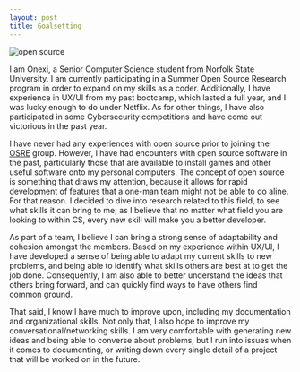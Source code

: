 ```yaml
---
layout: post
title: Goalsetting
---
```


![ open source ](https://files.scec.org/s3fs-public/Community-Software-Development.jpg)

I am Onexi, a Senior Computer Science student from Norfolk State University. I am currently participating in a Summer Open Source Research program in order to expand on my skills as a coder. Additionally, I have experience in UX/UI from my past bootcamp, which lasted a full year, and I was lucky enough to do under Netflix. As for other things, I have also participated in some Cybersecurity competitions and have come out victorious in the past year.

I have never had any experiences with open source prior to joining the [OSRE](https://ospo.ucsc.edu/osre/) group. However, I have had encounters with open source software in the past, particularly those that are available to install games and other useful software onto my personal computers. The concept of open source is something that draws my attention, because it allows for rapid development of features that a one-man team might not be able to do aline. For that reason. I decided to dive into research related to this field, to see what skills it can bring to me; as I believe that no matter what field you are looking to within CS, every new skill will make you a better developer.

As part of a team, I believe I can bring a strong sense of adaptability and cohesion amongst the members. Based on my experience within UX/UI, I have developed a sense of being able to adapt my current skills to new problems, and being able to identify what skills others are best at to get the job done. Consequently, I am also able to better understand the ideas that others bring forward, and can quickly find ways to have others find common ground.

That said, I know I have much to improve upon, including my documentation and organizational skills. Not only that, I also hope to improve my conversational/networking skills. I am very comfortable with generating new ideas and being able to converse about problems, but I run into issues when it comes to documenting, or writing down every single detail of a project that will be worked on in the future.


